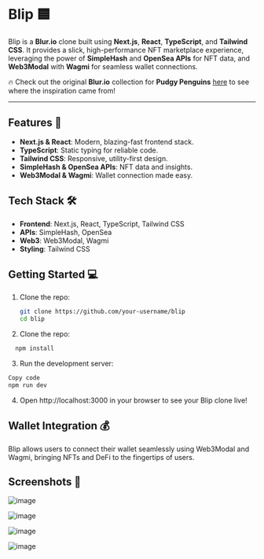 # Blip 🟦

Blip is a **Blur.io** clone built using **Next.js**, **React**, **TypeScript**, and **Tailwind CSS**. It provides a slick, high-performance NFT marketplace experience, leveraging the power of **SimpleHash** and **OpenSea APIs** for NFT data, and **Web3Modal** with **Wagmi** for seamless wallet connections.

🔥 Check out the original **Blur.io** collection for **Pudgy Penguins** [here](https://blur.io/collection/pudgypenguins) to see where the inspiration came from!

---


## Features 🚀

- **Next.js & React**: Modern, blazing-fast frontend stack.
- **TypeScript**: Static typing for reliable code.
- **Tailwind CSS**: Responsive, utility-first design.
- **SimpleHash & OpenSea APIs**: NFT data and insights.
- **Web3Modal & Wagmi**: Wallet connection made easy.

## Tech Stack 🛠️

- **Frontend**: Next.js, React, TypeScript, Tailwind CSS
- **APIs**: SimpleHash, OpenSea
- **Web3**: Web3Modal, Wagmi
- **Styling**: Tailwind CSS

## Getting Started 💻

1. Clone the repo:
   ```bash
   git clone https://github.com/your-username/blip
   cd blip
   ```
3. Clone the repo:
  ```bash
    npm install
  ```
3. Run the development server:

```bash
Copy code
npm run dev
```
4. Open http://localhost:3000 in your browser to see your Blip clone live!

## Wallet Integration 💰
Blip allows users to connect their wallet seamlessly using Web3Modal and Wagmi, bringing NFTs and DeFi to the fingertips of users.


## Screenshots 📸
![image](https://github.com/user-attachments/assets/e66fe080-a610-490a-8c91-dda25efa1f59)

![image](https://github.com/user-attachments/assets/b8a787a3-6b6a-4de7-b488-02858c56f2f1)

![image](https://github.com/user-attachments/assets/46b1370a-e8d8-46d5-9ffd-4fa977186403)

![image](https://github.com/user-attachments/assets/ac4ded63-6dd3-4e1c-8b29-2a56c2938b3e)




